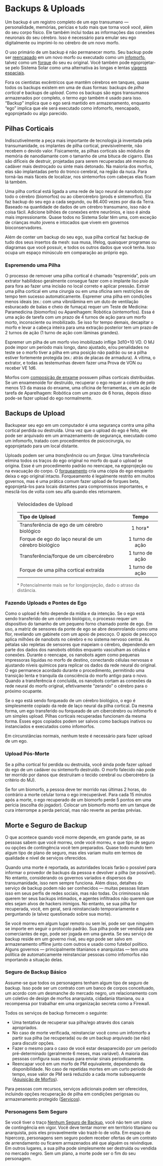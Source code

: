 # Backups & Uploads

Um backup é um registro completo de um ego transumano — personalidade, memórias, perícias e tudo mais que torna você _você_, além do seu corpo físico. Ele também inclui todas as informações das conexões neuronais do seu cérebro. Isso é necessário para emular seu ego digitalmente ou imprimi-lo no cérebro de um novo morfo.

O uso primário de um backup é não permanecer morto. Seu backup pode ser [reencapado](02-resleeving.md) em um novo morfo ou executado como um [infomorfo](../13/08-infomorphs.md), talvez como um [forque](04-forking-and-merging.md#types-of-forks) do seu eu original. Você também pode egoprojetar-se pelo Sistema Solar como uma alternativa às longas e lentas [viagens espaciais](09-space-travel.md).

Fora os cientistas excêntricos que mantêm cérebros em tanques, quase todos os backups existem em uma de duas formas: backups de _pilha cortical_ e backups de _upload_. Como os backups são egos transumanos armazenados por completo, o termo _ego_ também é usado para isso. “Backup” implica que o ego será mantido em armazenamento, enquanto “ego” implica que ele será executado como infomorfo, reencapado, egoprojetado ou algo parecido.

## Pilhas Corticais

Indiscutivelmente a peça mais importante de tecnologia já inventada pela transumanidade, os implantes de pilha cortical, previsivelmente, não recebem o devido valor. Fisicamente, as pilhas corticais são módulos de memória de nanodiamante com o tamanho de uma bituca de cigarro. Elas são difíceis de destruir, projetadas para serem recuperadas até mesmo do cadáver mais destroçado ou sinte mais detonado. Na maioria dos morfos, elas são implantadas perto do tronco cerebral, na região da nuca. Para torná-las mais fáceis de localizar, nos sintemorfos com cabeças elas ficam lá também.

Uma pilha cortical está ligada a uma rede de laço neural de nanobots por todo o cérebro (biomorfos) ou ao cibercérebro (prods e sintemorfos). Ela faz backup do seu ego a cada segundo, ou 86.400 vezes por dia da Terra. Baseado na quantidade de dados de um cérebro transumano, isso não é coisa fácil. Adicione bilhões de conexões entre neurônios, e isso é ainda mais impressionante. Quase todos no Sistema Solar têm uma, com exceção de crianças muito jovens e intocados que vivem em governos bioconservadores.

Além de conter um backup do seu ego, sua pilha cortical faz backup de tudo dos seus insertos da mesh: sua musa, lifelog, quaisquer programas ou diagramas que você possuir, e todos os outros dados que você tenha. Isso ocupa um espaço minúsculo em comparação ao próprio ego.

### Espremendo uma Pilha

O processo de remover uma pilha cortical é chamado “espremida”, pois um extrator habilidoso geralmente consegue fazer com o implante liso pule para fora ao fazer uma incisão no local correto e aplicar pressão. Extrair uma pilha cortical em uma cirurgia ou em uma oficina sem restrições de tempo tem sucesso automaticamente. Espremer uma pilha em condições menos ideais (ex.: com uma vibrolâmina em um duto de ventilação esburacado de balas e cheio de fumaça) requer um Teste de Medicina: Paramedicina (biomorfos) ou Aparelhagem: Robótica (sintemorfos). Essa é uma ação de tarefa com um prazo de 4 turnos de ação para um morfo morto, inconsciente ou imobilizado. Se isso for tempo demais, decapitar o morfo e levar a cabeça inteira para uma extração posterior tem um prazo de 2 turnos de ação (1 turno de ação com lâminas grandes).

Espremer um pilha de um morfo vivo imobilizado inflige 3d10+10&nbsp;VD. O MJ pode impor um período mais longo, dano ajustado, e/ou penalidades no teste se o morfo tiver a pilha em uma posição não padrão ou se a pilha estiver fortemente protegida (ex.: atrás de placas de armadura). A vítima, o extrator, e todas as testemunhas devem fazer uma Prova de VON ou receber VE 1d6.

Morfos com [composição de enxame](../16/20-nanoswarms-and-microswarms.md) possuem pilhas corticais distribuídas. Se um enxamenoide for destruído, recuperar o ego requer a coleta de pelo menos 1/3 da massa do enxame, uma oficina de ferramentas, e um ação de tarefa de Aparelhagem: Robótica com um prazo de 6 horas, depois disso pode-se fazer upload do ego normalmente.

## Backups de Upload

Backupear seu ego em um computador é uma segurança contra uma pilha cortical perdida ou destruída. Uma vez que o upload do ego é feito, ele pode ser arquivado em um armazenamento de segurança, executado como um infomorfo, tratado com procedimentos de psicocirurgia, ou egoprojetado para um local distante.

Uploads podem ser uma _transferência_ ou um _forque_. Uma transferência elimina todos os traços do ego original no morfo do qual o upload se origina. Esse é um procedimento padrão no reencape, na egoprojeção ou na evacuação do corpo. O [forqueamento](04-forking-and-merging.md) cria uma cópia do ego enquanto deixa o ego original intacto. Forqueamento é legalmente restrito em muitos governos, mas é uma prática comum fazer upload de forques beta, egoprojetá-los para locais distantes para compromissos importantes, e mesclá-los de volta com seu alfa quando eles retornarem.

<blockquote class="table">

### Velocidades de Upload

| Tipo de Upload                                       |      Tempo      |
|:---------------------------------------------------- |:---------------:|
| Transferência de ego de um cérebro biológico         |   1 hora\*    |
| Forque de ego do laço neural de um cérebro biológico | 1 turno de ação |
| Transferência/forque de um cibercérebro              | 1 turno de ação |
| Forque de uma pilha cortical extraída                | 1 turno de ação |

\* Potencialmente mais se for longiprojeção, dado o atraso da distância.

</blockquote>

### Fazendo Uploads e Pontes de Ego

Como o upload é feito depende da mídia e da intenção. Se o ego está sendo transferido de um cérebro biológico, o processo requer um dispositivo do tamanho de um pequeno forno chamado ponte de ego. Em uso, a matriz de sensores da ponte de ego se abre desenrolando como uma flor, revelando um gabinete com um apoio de pescoço. O apoio de pescoço aplica milhões de nanobots no cérebro e no sistema nervoso central. As pétalas são repletas de sensores que mapeiam o cérebro, dependendo em parte dos dados dos nanobots obtidos enquanto vasculham as células e conexões. Durante o reencape, os nanobots agem como pequenas impressoras líquidas no morfo de destino, conectando células nervosas e ajustando níveis químicos para replicar os dados da rede neural do original. O ego permanece acordado durante o procedimento, permitindo uma transição lenta e tranquila da consciência do morfo antigo para o novo. Quando a transferência é concluída, os nanobots cortam as conexões da rede neural do morfo original, efetivamente “zerando” o cérebro para o próximo ocupante.

Se o ego está sendo forqueado de um cérebro biológico, o ego é simplesmente copiado da rede de laço neural da pilha cortical. Da mesma forma, um ego transferido ou forqueado de um cibercérebro ou infomorfo é um simples upload. Pilhas corticais recuperadas funcionam da mesma forma. Esses egos copiados podem ser salvos como backups inativos ou instanciados e executados como infomorfos.

Em circunstâncias normais, nenhum teste é necessário para fazer upload de um ego.

### Upload Pós-Morte

Se a pilha cortical foi perdida ou destruída, você ainda pode fazer upload do ego de um cadáver ou sintemorfo destruído. O morfo falecido não pode ter morrido por danos que destruíram o tecido cerebral ou cibercérebro (a critério do MJ).

Se for um biomorfo, a pessoa deve ter morrido nas últimas 2 horas, do contrário a morte celular torna o ego irrecuperável. Para cada 15 minutos após a morte, o ego recuperado de um biomorfo perde 5 pontos em uma perícia (escolha do jogador). Colocar um biomorfo morto em um tanque de cura interrompe a perda pericial, mas não reverte as perdas prévias.

## Morte e Seguro de Backup

O que acontece quando você morre depende, em grande parte, se as pessoas sabem que você morreu, onde você morreu, e que tipo de seguro ou opções de contingência você tem preparados. Quase todo mundo tem algum tipo de plano de seguro, mas eles variam muito em termos de qualidade e nível de serviços oferecidos.

Quando uma morte é reportada, as autoridades locais farão o possível para informar o provedor de backups da pessoa e devolver a pilha (se possível). No entanto, considerando os governos variados e dispersos da transumanidade, isso nem sempre funciona. Além disso, detalhes do serviço de backup podem não ser conhecidos — muitas pessoas listam isso em seus perfis de redes sociais, mas não todas. Os criminosos não querem ter seus backups intimados, e agentes infiltrados não querem que eles sejam alvos de hackers inimigos. No entanto, se sua pilha for recuperada, você, em geral, será reinstanciado temporariamente e perguntando (e talvez questionado sobre sua morte).

Se você morreu em algum lugar remoto ou sem lei, pode ser que ninguém se importe em seguir o protocolo padrão. Sua pilha pode ser vendida para comerciantes de ego, pode ser jogada em uma gaveta. Se seu serviço de backup reside em um governo rival, seu ego pode ser salvo em armazenamento offline junto com outros e usado como futebol político. Alguns governos — principalmente titanianos e anarquistas — tem uma política de automaticamente reinstanciar pessoas como infomorfos não importando a situação delas.

### Seguro de Backup Básico

Assume-se que todos os personagens tenham algum tipo de seguro de backup. Isso pode ser um contrato com um banco de corpos conceituado, um acordo com um desmanche do mercado negro, um relacionamento com um coletivo de design de morfos anarquista, cidadania titaniana, ou a recompensa por trabalhar em uma organização secreta como a Firewall.

Todos os serviços de backup fornecem o seguinte:

- Uma tentativa de recuperar sua pilha/ego através dos canais apropriados.
- No caso de morte verificada, reinstanciar você como um infomorfo a partir sua pilha (se recuperada) ou de um backup arquivado (se não) para discutir opções.
- Fazer o mesmo para o caso de você estar desaparecido por um período pré-determinado (geralmente 6 meses, mas variável). A maioria das pessoas configura suas musas para enviar sinais periodicamente.
- Reencapar você em um morfo de PM equivalente, dependendo da disponibilidade. No caso de repetidas mortes em um curto período de tempo, esse valor de PM será reduzido a cada morte subsequente ([Aquisição de Morfos](03-acquiring-morphs.md)).

Para pessoas com recursos, serviços adicionais podem ser oferecidos, incluindo opções recuperação de pilha em condições perigosas ou armazenamento protegido ([Serviços](../16/04-services.md)).

### Personagens Sem Seguro

Se você tiver o traço [Nenhum Seguro de Backup](../04/28-traits.md#no-backup-insurance), você não tem um plano de contingência em vigor. Você deve tentar morrer em território titaniano ou anarquista, pois eles provavelmente vão trazê-lo de volta. Em espaço de hipercorp, personagens sem seguro podem receber ofertas de um contrato de arrendamento ou ficarem armazenados até que alguém os reivindique. Em outros lugares, a sua pilha pode simplesmente ser destruída ou vendida no mercado negro. Sem um plano, a morte pode ser o fim do seu personagem.
